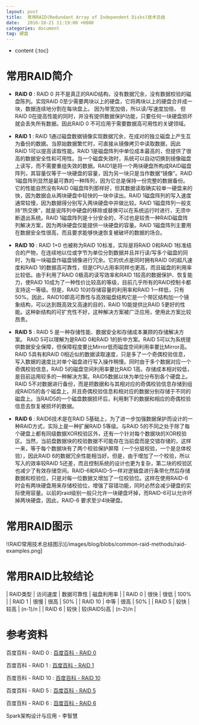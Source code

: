 ```yaml
---
layout: post
title:  常用RAID(Redundant Array of Independent Disks)技术总结
date:   2016-10-21 11:19:00 +0800
categories: document
tag: 硬盘
---
```


* content
{:toc}

常用RAID简介
====================================

+ <strong>RAID 0</strong> : RAID 0 并不是真正的RAID结构，没有数据冗余，没有数据校验的磁盘陈列。实现RAID 0至少需要两块以上的硬盘，它将两块以上的硬盘合并成一块，数据连续地分割在每块盘上。 因为带宽加倍，所以读/写速度加倍， 但RAID 0在提高性能的同时，并没有提供数据保护功能，只要任何一块硬盘损坏就会丢失所有数据。因此RAID 0 不可应用于需要数据高可用性的关键领域。

+ <strong>RAID 1</strong> : RAID 1通过磁盘数据镜像实现数据冗余，在成对的独立磁盘上产生互 为备份的数据。当原始数据繁忙时，可直接从镜像拷贝中读取数据，因此RAID 1可以提高读取性能。RAID 1是磁盘阵列中单位成本最高的，但提供了很高的数据安全性和可用性。当一个磁盘失效时，系统可以自动切换到镜像磁盘上读写，而不需要重组失效的数据。RAID1是将一个两块硬盘所构成RAID磁盘阵列，其容量仅等于一块硬盘的容量，因为另一块只是当作数据“镜像”。RAID 1磁盘阵列显然是最可靠的一种阵列，因为它总是保持一份完整的数据备份。它的性能自然没有RAID 0磁盘阵列那样好，但其数据读取确实较单一硬盘来的快，因为数据会从两块硬盘中较快的一块中读出。RAID 1磁盘阵列的写入速度通常较慢，因为数据得分别写入两块硬盘中并做比较。RAID 1磁盘阵列一般支持“热交换”，就是说阵列中硬盘的移除或替换可以在系统运行时进行，无须中断退出系统。RAID 1磁盘阵列是十分安全的，不过也是较贵一种RAID磁盘阵列解决方案，因为两块硬盘仅能提供一块硬盘的容量。RAID 1磁盘阵列主要用在数据安全性很高，而且要求能够快速恢复被破坏的数据的场合。

+ <strong>RAID 10</strong> : RAID 1+0 也被称为RAID 10标准，实际是将RAID 0和RAID 1标准结合的产物，在连续地以位或字节为单位分割数据并且并行读/写多个磁盘的同时，为每一块磁盘作磁盘镜像进行冗余。它的优点是同时拥有RAID 0的超凡速度和RAID 1的数据高可靠性，但是CPU占用率同样也更高，而且磁盘的利用率比较低。由于利用了RAID 0极高的读写效率和RAID 1较高的数据保护、恢复能力，使RAID 10成为了一种性价比较高的等级，目前几乎所有的RAID控制卡都支持这一等级。但是，RAID 10对存储容量的利用率和RAID 1一样低，只有50%。因此，RAID10即高可靠性与高效磁盘结构它是一个带区结构加一个镜象结构，可以达到既高效又高速的目的，RAID 10能提供比RAID 5更好的性能。这种新结构的可扩充性不好，这种解决方案被广泛应用，使用此方案比较昂贵。

+ <strong>RAID 5</strong> : RAID 5 是一种存储性能、数据安全和存储成本兼顾的存储解决方案。 RAID 5可以理解为是RAID 0和RAID 1的折中方案。RAID 5可以为系统提供数据安全保障，但保障程度要比Mirror低而磁盘空间利用率要比Mirror高。RAID 5具有和RAID 0相近似的数据读取速度，只是多了一个奇偶校验信息，写入数据的速度比对单个磁盘进行写入操作稍慢。同时由于多个数据对应一个奇偶校验信息，RAID 5的磁盘空间利用率要比RAID 1高，存储成本相对较低，是目前运用较多的一种解决方案。RAID5数据以块为单位分布到各个硬盘上。RAID 5不对数据进行备份，而是把数据和与其相对应的奇偶校验信息存储到组成RAID5的各个磁盘上，并且奇偶校验信息和相对应的数据分别存储于不同的磁盘上。当RAID5的一个磁盘数据损坏后，利用剩下的数据和相应的奇偶校验信息去恢复被损坏的数据。

+ <strong>RAID 6</strong> : RAID6技术是在RAID 5基础上，为了进一步加强数据保护而设计的一种RAID方式，实际上是一种扩展RAID 5等级。与RAID 5的不同之处于除了每个硬盘上都有同级数据XOR校验区外，还有一个针对每个数据块的XOR校验区。当然，当前盘数据块的校验数据不可能存在当前盘而是交错存储的，这样一来，等于每个数据块有了两个校验保护屏障（一个分层校验，一个是总体校验），因此RAID 6的数据冗余性能相当好。但是，由于增加了一个校验，所以写入的效率较RAID 5还差，而且控制系统的设计也更为复杂，第二块的校验区也减少了有效存储空间。RAID-6和RAID-5一样对逻辑盘进行条带化然后存储数据和校验位，只是对每一位数据又增加了一位校验位。这样在使用RAID-6时会有两块硬盘用来存储校验位，增强了容错功能，同时必然会减少硬盘的实际使用容量。以前的raid级别一般只允许一块硬盘坏掉，而RAID-6可以允许坏掉两块硬盘，因此，RAID-6 要求至少4块硬盘。


常用RAID图示
====================================

!(RAID常用技术总结图示)[/images/blog/blobs/common-raid-methods/raid-examples.png]


常用RAID比较结论
====================================

 | RAID类型 | 访问速度 | 数据可靠性  | 磁盘利用率 |
 | RAID 0   | 很快     | 很低        | 100%       |
 | RAID 1   | 很慢     | 很高        | 50%        |
 | RAID 10  | 中等     | 很高        | 50%        |
 | RAID 5   | 较快     | 较高        | (n-1)/n    |
 | RAID 6   | 较快     | 较(RAID5)高 | (n-2)/n    |


参考资料
====================================

百度百科 - RAID 0 : [百度百科 - RAID 0](http://baike.baidu.com/link?url=s9cMeC2L1wlV6O7XqD2R59prk1GB_BG8tTfFlTTt4WNPH4-hvNRpe03ta6i4-JDollxxEFL3B91Wxm33VFtu6wzBN24yHrfbbTPafsv4U0i)

百度百科 - RAID 1 : [百度百科 - RAID 1](http://baike.baidu.com/link?url=wrTsDixVdsUcoZ-_c8pR7ZXjzRxWfAuFHCbyBR3BVpb3IgYHf0n4uZyBHGJlaUv635A1pThOJ4IjShjzELENs2pgXC0uOHz-dNhd6OIqP0S)

百度百科 - RAID 10 : [百度百科 - RAID 10](http://baike.baidu.com/link?url=31lRHmYyJBer_oH-nnRGtQDlV1Ck35FwtjGBjPz7frykMsdSHKGEX0HKI3fN45Xaou3xiOVdYw1VDJbqnhtL76mvATHJDrvZF5GE9IQAkGu)

百度百科 - RAID 5 : [百度百科 - RAID 5](http://baike.baidu.com/link?url=sb0o7NeS5HIOBtpkoheclDMWEm49lqtqV4PRUHVfTifne-M7XLSAoaB019tV3cmMV8P6KZ049p4L3YLVYnhKst67pEiSMfMecWYn1foexAS)

百度百科 - RAID 6 : [百度百科 - RAID 6](http://baike.baidu.com/link?url=TmLVb1k4neyOr9We1AVjvrY2qGnw-d2lqklEVi2IYbI72ZFiPGDfVF8VrmrQFcR6Giah1y1DVTshBd6j6mCAcKSibC3C8_Aa4VKPfWGMGjG)

Spark架构设计与应用 - 李智慧